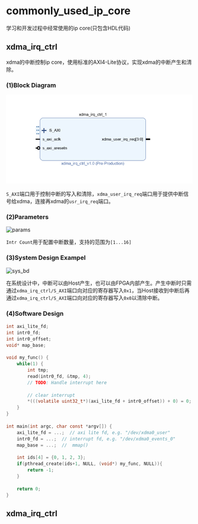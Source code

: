 # commonly_used_ip_core
学习和开发过程中经常使用的ip core(只包含HDL代码)
## xdma_irq_ctrl
xdma的中断控制ip core，使用标准的AXI4-Lite协议，实现xdma的中断产生和清除。<br>
### (1)Block Diagram
![bd](https://github.com/XiaogegeChen/commonly_used_ip_core/blob/main/xdma_irq_ctrl/pic/bd.png)

```S_AXI```端口用于控制中断的写入和清除，```xdma_user_irq_req```端口用于提供中断信号给xdma，连接再xdma的```usr_irq_req```端口。

### (2)Parameters
![params](https://github.com/XiaogegeChen/commonly_used_ip_core/blob/main/xdma_irq_ctrl/pic/cfg.png)

```Intr Count```用于配置中断数量，支持的范围为```[1...16]```

### (3)System Design Exampel
![sys_bd](https://github.com/XiaogegeChen/commonly_used_ip_core/blob/main/xdma_irq_ctrl/pic/sys_bd.png)

在系统设计中，中断可以由Host产生，也可以由FPGA内部产生。产生中断时只需通过```xdma_irq_ctrl/S_AXI```端口向对应的寄存器写入```0x1```，当Host接收到中断后再通过```xdma_irq_ctrl/S_AXI```端口向对应的寄存器写入```0x0```以清除中断。
### (4)Software Design
``` C
int axi_lite_fd;
int intr0_fd;
int intr0_offset;
void* map_base;

void my_func() {
    while(1) {
        int tmp;
        read(intr0_fd, &tmp, 4);
        // TODO: Handle interrupt here

        // clear interrupt
        *(((volatile uint32_t*)(axi_lite_fd + intr0_offset)) + 0) = 0;
    }
}

int main(int argc, char const *argv[]) {
    axi_lite_fd = ...;  // axi lite fd, e.g. "/dev/xdma0_user"
    intr0_fd = ...;  // interrupt fd, e.g. "/dev/xdma0_events_0"
    map_base = ...;  //  mmap()

    int ids[4] = {0, 1, 2, 3};
    if(pthread_create(ids+1, NULL, (void*) my_func, NULL)){
        return -1;
    }

    return 0;
}
```

## xdma_irq_ctrl